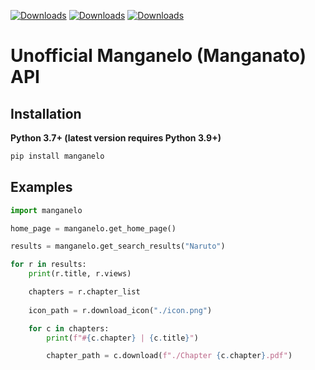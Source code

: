 [![Downloads](https://pepy.tech/badge/manganelo)](https://pepy.tech/project/manganelo) [![Downloads](https://pepy.tech/badge/manganelo/month)](https://pepy.tech/project/manganelo/month) [![Downloads](https://pepy.tech/badge/manganelo/week)](https://pepy.tech/project/manganelo/week)

# Unofficial Manganelo (Manganato) API

Installation
-
**Python 3.7+ (latest version requires Python 3.9+)**
```cmd
pip install manganelo
```

Examples
-
```python
import manganelo

home_page = manganelo.get_home_page()

results = manganelo.get_search_results("Naruto")

for r in results:
    print(r.title, r.views)

    chapters = r.chapter_list
    
    icon_path = r.download_icon("./icon.png")

    for c in chapters:
        print(f"#{c.chapter} | {c.title}")

        chapter_path = c.download(f"./Chapter {c.chapter}.pdf")
```
